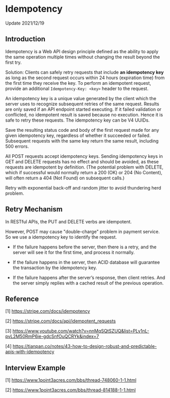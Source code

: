 # Idempotency

Update 2021/12/19

## Introduction

Idempotency is a Web API design principle defined as the ability to apply the same operation multiple times without changing the result beyond the first try.

Solution: Clients can safely retry requests that include **an idempotency key** as long as the second request occurs within 24 hours (expiration time) from the first time they receive the key. To perform an idempotent request, provide an additional ```Idempotency-Key: <key>``` header to the request.

An idempotency key is a unique value generated by the client which the server uses to recognize subsequent retries of the same request. Results are only saved if an API endpoint started executing. If it failed validation or conflicted, no idempotent result is saved because no execution. Hence it is safe to retry these requests. The idempotency key can be V4 UUIDs.

Save the resulting status code and body of the first request made for any given idempotency key, regardless of whether it succeeded or failed. Subsequent requests with the same key return the same result, including 500 errors.

All POST requests accept idempotency keys. Sending idempotency keys in GET and DELETE requests has no effect and should be avoided, as these requests are idempotent by definition. (The potential problem with DELETE, which if successful would normally return a 200 (OK) or 204 (No Content), will often return a 404 (Not Found) on subsequent calls.)

Retry with exponential back-off and random jitter to avoid thundering herd problem.

## Retry Mechanism

In RESTful APIs, the PUT and DELETE verbs are idempotent.

However, POST may cause "double-charge" problem in payment service. So we use a idempotency key to identify the request.

* If the failure happens before the server, then there is a retry, and the server will see it for the first time, and process it normally.

* If the failure happens in the server, then ACID database will guarantee the transaction by the idempotency key.

* If the failure happens after the server’s response, then client retries. And the server simply replies with a cached result of the previous operation.

## Reference

[1] <https://stripe.com/docs/idempotency>

[2] <https://stripe.com/docs/api/idempotent_requests>

[3] <https://www.youtube.com/watch?v=nnMqSQtSZUQ&list=PLy1nL-pvL2M50RmP6ie-gdcSnfOuQCRYk&index=7>

[4] <https://tianpan.co/notes/43-how-to-design-robust-and-predictable-apis-with-idempotency>

## Interview Example

[1] <https://www.1point3acres.com/bbs/thread-748060-1-1.html>

[2] <https://www.1point3acres.com/bbs/thread-814188-1-1.html>
